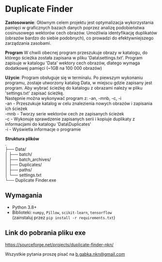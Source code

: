 # Duplicate Finder

**Zastosowanie**: Głównym celem projektu jest optymalizacja wykorzystania pamięci w graficznych bazach danych poprzez analizę podobieństwa cosinusowego wektorów cech obrazów. Umożliwia identyfikację duplikatów (obrazów bardzo do siebie podobnych), co prowadzi do efektywniejszego zarządzania zasobami.

**Program** W chwili obecnej program przeszukuje obrazy w katalogu, do którego ścieżka została zapisana w pliku 'Data\settings.txt'. Program zapisuje w katalogu 'Data' wektory cech obrazów, dlatego wymaga dodatkowej pamięci (~1GB na 100 000 obrazów)

**Użycie**: Program obsługuje się w terminalu. Po piewszym wykonaniu programu, zostaje utworzony katalog Data, w miejscu gdzie zapisany jest program. Aby wybrać ścieżkę do katalogu z obrazami należy w pliku 'settings.txt' zapisać ścieżkę.<br>
Następnie można wykonywać program z: -an, -mnb, -c, -i<br>
-an - Przeszukuje katalog w celu znalezienia nowych obrazów i zapisania ich ścieżek<br>
-mnb - Tworzy serie wektorów cech ze zapisanych ścieżek<br>
-c - Wykonuje sprawdzenie zapisanych serii i kopiuje duplikaty z informacjami do katalogu 'Data\Duplicates'<br>
-i - Wyświetla informacje o programie

**Struktura plików**<br>
.<br>
├── Data/<br>
│   ├── batch/<br>
│   ├── batch_archives/<br>
│   ├── Duplicates/<br>
│   ├── paths/<br>
│   └── settings.txt<br>
└── Duplicate Finder.exe<br>

## Wymagania
- Python 3.8+
- Biblioteki: `numpy`, `Pillow`, `scikit-learn`, `tensorflow`  
  (zainstaluj przez `pip install -r requirements.txt`)

## Link do pobrania pliku exe
https://sourceforge.net/projects/duplicate-finder-nkn/

Wszystkie pytania proszę pisać na b.gabka.nkn@gmail.com